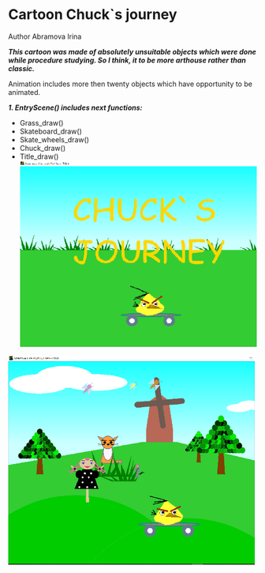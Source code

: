 # Cartoon Chuck`s journey
Author Abramova Irina

***This cartoon was made of absolutely unsuitable objects which were done while procedure studying.
So I think, it to be more arthouse rather than classic.***


Animation includes more then twenty objects which have opportunity to be animated.

***1. EntryScene() includes next functions:***
- Grass_draw()
- Skateboard_draw()
- Skate_wheels_draw()
- Chuck_draw()
- Title_draw()
![EntryScene](https://github.com/AbraCobra/feed-bag/blob/main/PICTURES/EntryScene.png)

![PinkMountainScene](https://github.com/AbraCobra/feed-bag/blob/main/PICTURES/SpringCountryScene.png)
